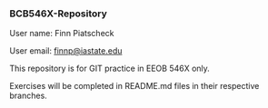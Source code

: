 ### BCB546X-Repository

User name: Finn Piatscheck

User email: finnp@iastate.edu

This repository is for GIT practice in EEOB 546X only.

Exercises will be completed in README.md files in their respective branches.


## 


